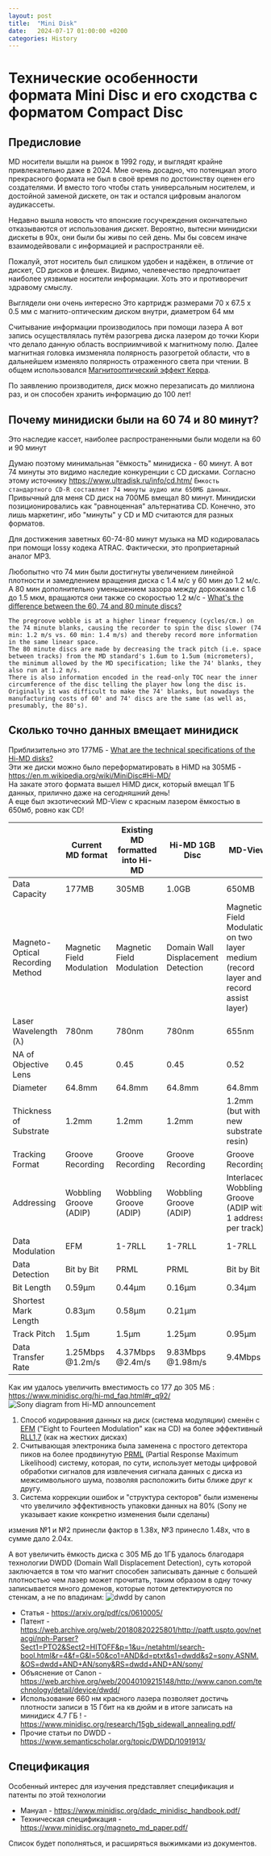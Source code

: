 ```yaml
---
layout: post
title:  "Mini Disk"
date:   2024-07-17 01:00:00 +0200
categories: History
---
```


# Технические особенности формата Mini Disc и его сходства с форматом Сompact Disc

## Предисловие
MD носители вышли на рынок в 1992 году, и выглядят крайне привлекательно даже в 2024.
Мне очень досадно, что потенциал этого прекрасного формата не был в своё время по достоинству оценен его создателями.
И вместо того чтобы стать универсальным носителем, и достойной заменой дискете, он так и остался цифровым аналогом аудикассеты.

Недавно вышла новость что японские госучреждения окончательно отказываются от использования дискет.
Вероятно, вытесни минидиски дискеты в 90х, они были бы живы по сей день.
Мы бы совсем иначе взаимодейвовали с информацией и распространяли её.

Пожалуй, этот носитель был слишком удобен и надёжен, в отличие от дискет, CD дисков и флешек.
Видимо, челевечество предпочитает наиболее уязвимые носители информации.
Хоть это и противоречит здравому смыслу.

Выглядели они очень интересно
Это картридж размерами 70 х 67.5 х 0.5 мм с магнито-оптическим диском внутри, диаметром 64 мм

Считывание информации производилось при помощи лазера
А вот запись осуществлялась путём разогрева диска лазером до точки Кюри что делало данную область восприимчивой к магнитному полю.
Далее магнитная головка имзменяла полярность разогретой области, что в дальнейшем изменяло полярность отраженного света при чтении.
В общем использовался [Магнитооптический эффект Керра](https://ru.wikipedia.org/wiki/Магнитооптический_эффект_Керра ).

По заявлению производителя, диск можно перезаписать до миллиона раз, и он способен хранить информацию до 100 лет!

## Почему минидиски были на 60 74 и 80 минут?
Это наследие кассет, наиболее распространенными были модели на 60 и 90 минут

Думаю поэтому минимальная "ёмкость" минидиска - 60 минут.
А вот 74 минуты это видимо наследие конкуренции с CD дисками.
Согласно этому источнику <https://www.ultradisk.ru/info/cd.htm/> `Ёмкость стандартного CD-R составляет 74 минуты аудио или 650МБ данных`.
Привычный для меня CD диск на 700МБ вмещал 80 минут.
Минидиски позиционировались как "равноценная" альтернатива CD.
Конечно, это лишь маркетинг, ибо "минуты" у CD и MD считаются для разных форматов.

Для достижения заветных 60-74-80 минут музыка на MD кодировалась при помощи lossy кодека ATRAC.
Фактически, это проприетарный аналог MP3.

Любопытно что 74 мин были достигнуты увеличением линейной плотности и замедлением вращения диска с 1.4 м/с у 60 мин до 1.2 м/с.
А 80 мин дополнительно уменьшением зазора между дорожками с 1.6 до 1.5 мкм, вращаются они также со скоростью 1.2 м/с - [What's the difference between the 60, 74 and 80 minute discs?](https://www.minidisc.org/minidisc_faq.html#r_q5)

```
The pregroove wobble is at a higher linear frequency (cycles/cm.) on the 74 minute blanks, causing the recorder to spin the disc slower (74 min: 1.2 m/s vs. 60 min: 1.4 m/s) and thereby record more information in the same linear space.
The 80 minute discs are made by decreasing the track pitch (i.e. space between tracks) from the MD standard's 1.6um to 1.5um (micrometers), the minimum allowed by the MD specification; like the 74' blanks, they also run at 1.2 m/s.
There is also information encoded in the read-only TOC near the inner circumference of the disc telling the player how long the disc is. Originally it was difficult to make the 74' blanks, but nowadays the manufacturing costs of 60' and 74' discs are the same (as well as, presumably, the 80's).
```

## Сколько точно данных вмещает минидиск
Приблизительно это 177МБ - [What are the technical specifications of the Hi-MD disks?](https://www.minidisc.org/minidisc_faq.html#_q104)  
Эти же диски можно было переформатировать в HiMD на 305МБ - <https://en.m.wikipedia.org/wiki/MiniDisc#Hi-MD/>  
На закате этого формата вышел HiMD диск, который вмещал 1ГБ данных, прилично даже на сегодняшний день!  
А еще был экзотический MD-View с красным лазером ёмкостью в 650мб, ровно как CD!  

|  | Current MD format | Existing MD formatted into Hi-MD | Hi-MD 1GB Disc | MD-View |
|--|-------------------|----------------------------------|----------------|---------|
| Data Capacity        | 177MB | 305MB | 1.0GB | 650MB |
| Magneto-Optical Recording Method | Magnetic Field Modulation | Magnetic Field Modulation | Domain Wall Displacement Detection	| Magnetic Field Modulation on two layer medium (record layer and record assist layer) |
| Laser Wavelength (λ) | 780nm  | 780nm  | 780nm | 655nm |
| NA of Objective Lens | 0.45   | 0.45   | 0.45 | 0.52 |
| Diameter             | 64.8mm | 64.8mm | 64.8mm | 64.8mm |
| Thickness of Substrate | 1.2mm | 1.2mm | 1.2mm | 1.2mm (but with new substrate resin) |
| Tracking Format      | Groove Recording | Groove Recording | Groove Recording | Groove Recording |
| Addressing           | Wobbling Groove (ADIP) | Wobbling Groove (ADIP) | Wobbling Groove (ADIP) | Interlaced Wobbling Groove (ADIP with 1 address per track) |
| Data Modulation      | EFM | 1-7RLL | 1-7RLL | 1-7RLL |
| Data Detection       | Bit by Bit | PRML | PRML | Bit by Bit |
| Bit Length           | 0.59μm | 0.44μm | 0.16μm | 0.34μm |
| Shortest Mark Length | 0.83μm | 0.58μm | 0.21μm |  |
| Track Pitch          | 1.5μm | 1.5μm | 1.25μm | 0.95μm |
| Data Transfer Rate   | 1.25Mbps @1.2m/s | 4.37Mbps @2.4m/s | 9.83Mbps @1.98m/s | 9.4Mbps |

Как им удалось увеличить вместимость со 177 до 305 МБ : <https://www.minidisc.org/hi-md_faq.html#r_q92/>
![Sony diagram from Hi-MD announcement](/img/doubling_md_capacity.jpg)
1. Способ кодирования данных на диск (система модуляции) сменён с [EFM](http://www.cdrinfo.com/Sections/Articles/Specific.asp?ArticleHeadline=Writing+Quality&index=10) ("Eight to Fourteen Modulation" как на CD) на более эффективный [RLL1,7](http://www.storagereview.com/guide2000/ref/hdd/geom/dataRLL.html) (как на жестких дисках)
2. Считывающая электроника была заменена с простого детектора пиков на более продвинутую [PRML](http://www.storagereview.com/guide2000/ref/hdd/geom/dataPRML.html) (Partial Response Maximum Likelihood) систему, которая, по сути, использует методы цифровой обработки сигналов для извлечения сигнала данных с диска из межсимвольного шума, позволяя расположить биты ближе друг к другу.
3. Система коррекции ошибок и "структура секторов" были изменены что увеличило эффективность упаковки данных на 80% (Sony не указывает какие конкретно изменения были сделаны)

измения №1 и №2 принесли фактор в 1.38х, №3 принесло 1.48х, что в сумме дало 2.04х.

А вот увеличить ёмкость диска с 305 МБ до 1ГБ удалось благодаря  технологии DWDD (Domain Wall Displacement Detection), суть которой заключается в том что магнит способен записывать данные с большей плотностью чем лазер может прочитать, таким образом в одну точку записывается много доменов, которые потом детектируются по стенкам, а не по впадинам:
![dwdd by canon](/img/dwdd.gif)

- Статья - <https://arxiv.org/pdf/cs/0610005/>
- Патент - <https://web.archive.org/web/20180820225801/http://patft.uspto.gov/netacgi/nph-Parser?Sect1=PTO2&Sect2=HITOFF&p=1&u=/netahtml/search-bool.html&r=4&f=G&l=50&co1=AND&d=ptxt&s1=dwdd&s2=sony.ASNM.&OS=dwdd+AND+AN/sony&RS=dwdd+AND+AN/sony/>
- Объяснение от Canon - <https://web.archive.org/web/20040109215148/http://www.canon.com/technology/detail/device/dwdd/>
- Использование 660 нм красного лазера позволяет достичь плотности записи в 15 Гбит на кв дюйм и в итоге записать на минидиск 4.7 ГБ ! - <https://www.minidisc.org/research/15gb_sidewall_annealing.pdf/>
- Прочие статьи по DWDD - <https://www.semanticscholar.org/topic/DWDD/1091913/>

## Спецификация
Особенный интерес для изучения представляет спецификация и патенты по этой технологии

- Мануал - <https://www.minidisc.org/dadc_minidisc_handbook.pdf/>
- Техническая спецификация - <https://www.minidisc.org/magneto_md_paper.pdf/>

Список будет пополняться, и расширяться выжимками из документов.
